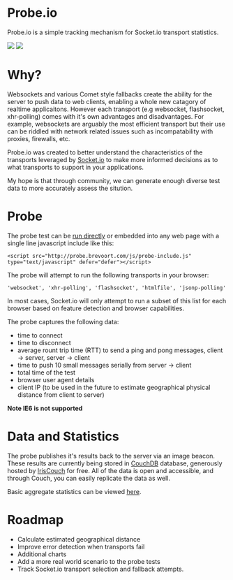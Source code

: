 Probe.io
========

Probe.io is a simple tracking mechanism for Socket.io transport statistics. 

<a href="http://probe.brevoort.com"><img src="http://probe.brevoort.com/images/run.png"/></a>
<a href="http//probestats.brevoort.com"><img src="http://probe.brevoort.com/images/view.png"/></a>

Why?
====

Websockets and various Comet style fallbacks create the ability for the
server to push data to web clients, enabling a whole new catagory of 
realtime applicaitons. However each transport (e.g websocket, flashsocket, xhr-polling)
comes with it's own advantages and disadvantages. For example, websockets
are arguably the most efficient transport but their use can be riddled 
with network related issues such as incompatability with proxies, firewalls, etc.

Probe.io was created to better understand the characteristics of the transports
leveraged by [Socket.io](http://socket.io) to make more informed decisions as to what 
transports to support in your applications.

My hope is that through community, we can generate enough diverse test data to more
accurately assess the sitution.

Probe
=====

The probe test can be [run directly](http://probe.brevoort.com) or embedded into any web page with a single
line javascript include like this:

	<script src="http://probe.brevoort.com/js/probe-include.js" type="text/javascript" defer="defer"></script>

The probe will attempt to run the following transports in your browser:

	'websocket', 'xhr-polling', 'flashsocket', 'htmlfile', 'jsonp-polling'

In most cases, Socket.io will only attempt to run a subset of this list for each
browser based on feature detection and browser capabilities.

The probe captures the following data:

* time to connect
* time to disconnect
* average rount trip time (RTT) to send a ping and pong messages, client -> server, server -> client
* time to push 10 small messages serially from server -> client
* total time of the test
* browser user agent details
* client IP (to be used in the future to estimate geographical physical distance from client to server)

**Note IE6 is not supported**

Data and Statistics
===================

The probe publishes it's results back to the server via an image beacon. These results
are currently being stored in [CouchDB](http://couchdb.apache.org/) database, generously hosted by [IrisCouch](http://www.iriscouch.com/) for free. 
All of the data is open and accessible, and through Couch, you can easily replicate the data as well. 

Basic aggregate statistics can be viewed [here](http://probestats.brevoort.com).

Roadmap
=======

* Calculate estimated geographical distance
* Improve error detection when transports fail
* Additional charts
* Add a more real world scenario to the probe tests
* Track Socket.io transport selection and fallback attempts.

